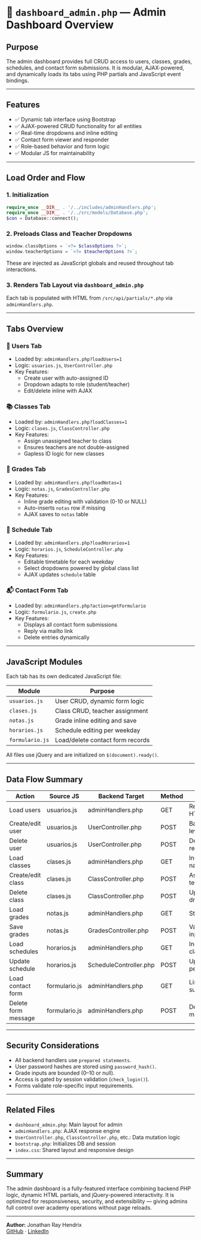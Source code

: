# 📄 `dashboard_admin.php` — Admin Dashboard Overview

## Purpose
The admin dashboard provides full CRUD access to users, classes, grades, schedules, and contact form submissions. It is modular, AJAX-powered, and dynamically loads its tabs using PHP partials and JavaScript event bindings.

---

## Features

- ✅ Dynamic tab interface using Bootstrap
- ✅ AJAX-powered CRUD functionality for all entities
- ✅ Real-time dropdowns and inline editing
- ✅ Contact form viewer and responder
- ✅ Role-based behavior and form logic
- ✅ Modular JS for maintainability

---

## Load Order and Flow

### 1. Initialization
```php
require_once __DIR__ . '/../includes/adminHandlers.php';
require_once __DIR__ . '/../src/models/Database.php';
$con = Database::connect();
```

### 2. Preloads Class and Teacher Dropdowns
```php
window.classOptions = `<?= $classOptions ?>`;
window.teacherOptions = `<?= $teacherOptions ?>`;
```

These are injected as JavaScript globals and reused throughout tab interactions.

### 3. Renders Tab Layout via `dashboard_admin.php`
Each tab is populated with HTML from `/src/api/partials/*.php` via `adminHandlers.php`.

---

## Tabs Overview

### 👥 Users Tab
- Loaded by: `adminHandlers.php?loadUsers=1`
- Logic: `usuarios.js`, `UserController.php`
- Key Features:
  - Create user with auto-assigned ID
  - Dropdown adapts to role (student/teacher)
  - Edit/delete inline with AJAX

### 📚 Classes Tab
- Loaded by: `adminHandlers.php?loadClasses=1`
- Logic: `clases.js`, `ClassController.php`
- Key Features:
  - Assign unassigned teacher to class
  - Ensures teachers are not double-assigned
  - Gapless ID logic for new classes

### 📝 Grades Tab
- Loaded by: `adminHandlers.php?loadNotas=1`
- Logic: `notas.js`, `GradesController.php`
- Key Features:
  - Inline grade editing with validation (0-10 or NULL)
  - Auto-inserts `notas` row if missing
  - AJAX saves to `notas` table

### 📅 Schedule Tab
- Loaded by: `adminHandlers.php?loadHorarios=1`
- Logic: `horarios.js`, `ScheduleController.php`
- Key Features:
  - Editable timetable for each weekday
  - Select dropdowns powered by global class list
  - AJAX updates `schedule` table

### 📬 Contact Form Tab
- Loaded by: `adminHandlers.php?action=getFormulario`
- Logic: `formulario.js`, `create.php`
- Key Features:
  - Displays all contact form submissions
  - Reply via mailto link
  - Delete entries dynamically

---

## JavaScript Modules

Each tab has its own dedicated JavaScript file:

| Module         | Purpose                          |
|----------------|----------------------------------|
| `usuarios.js`  | User CRUD, dynamic form logic    |
| `clases.js`    | Class CRUD, teacher assignment   |
| `notas.js`     | Grade inline editing and save    |
| `horarios.js`  | Schedule editing per weekday     |
| `formulario.js`| Load/delete contact form records |

All files use jQuery and are initialized on `$(document).ready()`.

---

## Data Flow Summary

| Action               | Source JS       | Backend Target            | Method | Notes                            |
|----------------------|-----------------|----------------------------|--------|----------------------------------|
| Load users           | usuarios.js     | adminHandlers.php          | GET    | Rendered table HTML             |
| Create/edit user     | usuarios.js     | UserController.php         | POST   | Based on user level             |
| Delete user          | usuarios.js     | UserController.php         | POST   | Deletes + refreshes tab         |
| Load classes         | clases.js       | adminHandlers.php          | GET    | Includes teacher names          |
| Create/edit class    | clases.js       | ClassController.php        | POST   | Assigns/unassigns teacher       |
| Delete class         | clases.js       | ClassController.php        | POST   | Updates dropdowns too           |
| Load grades          | notas.js        | adminHandlers.php          | GET    | Students only                   |
| Save grades          | notas.js        | GradesController.php       | POST   | Validates each input            |
| Load schedules       | horarios.js     | adminHandlers.php          | GET    | Includes all classes            |
| Update schedule      | horarios.js     | ScheduleController.php     | POST   | Updates one row per day         |
| Load contact form    | formulario.js   | adminHandlers.php          | GET    | Lists all submissions           |
| Delete form message  | formulario.js   | adminHandlers.php          | POST   | Deletes one message             |

---

## Security Considerations

- All backend handlers use `prepared statements`.
- User password hashes are stored using `password_hash()`.
- Grade inputs are bounded (0–10 or null).
- Access is gated by session validation (`check_login()`).
- Forms validate role-specific input requirements.

---

## Related Files

- `dashboard_admin.php`: Main layout for admin
- `adminHandlers.php`: AJAX response engine
- `UserController.php`, `ClassController.php`, etc.: Data mutation logic
- `bootstrap.php`: Initializes DB and session
- `index.css`: Shared layout and responsive design

---

## Summary

The admin dashboard is a fully-featured interface combining backend PHP logic, dynamic HTML partials, and jQuery-powered interactivity. It is optimized for responsiveness, security, and extensibility — giving admins full control over academy operations without page reloads.

---

**Author:** Jonathan Ray Hendrix  
[GitHub](https://github.com/jrhendrix-dev) · [LinkedIn](https://linkedin.com/in/jonathan-hendrix-dev)
